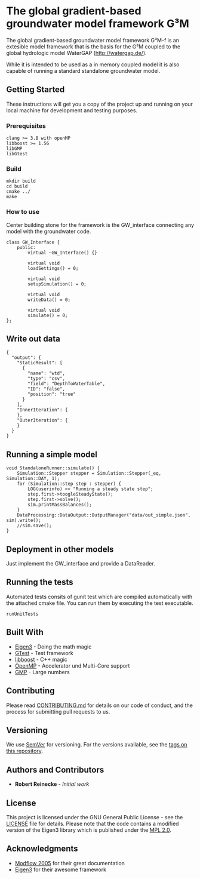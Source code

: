 # The global gradient-based groundwater model framework G³M
The global gradient-based groundwater model framework G³M-f is an extesible model framework that is the basis for the G³M coupled to the global hydrologic model WaterGAP (http://watergap.de/).

While it is intended to be used as a in memory coupled model it is also capable of running a standard standalone groundwater model.

## Getting Started

These instructions will get you a copy of the project up and running on your local machine for development and testing purposes.

### Prerequisites

```
clang >= 3.8 with openMP
libboost >= 1.56
libGMP
libGtest
```
### Build
```
mkdir build
cd build
cmake ../
make
```

### How to use
Center building stone for the framework is the GW_interface connecting any model with the groundwater code.

```
class GW_Interface {
    public:
        virtual ~GW_Interface() {}

        virtual void
        loadSettings() = 0;

        virtual void
        setupSimulation() = 0;

        virtual void
        writeData() = 0;

        virtual void
        simulate() = 0;
};
```

## Write out data
```
{
  "output": {
    "StaticResult": [
      {
        "name": "wtd",
        "type": "csv",
        "field": "DepthToWaterTable",
        "ID": "false",
        "position": "true"
      }
    ],
    "InnerIteration": {
    },
    "OuterIteration": {
    }
  }
}

```

## Running a simple model
```
void StandaloneRunner::simulate() {
    Simulation::Stepper stepper = Simulation::Stepper(_eq, Simulation::DAY, 1);
    for (Simulation::step step : stepper) {
        LOG(userinfo) << "Running a steady state step";
        step.first->toogleSteadyState();
        step.first->solve();
        sim.printMassBalances();
    }
    DataProcessing::DataOutput::OutputManager("data/out_simple.json", sim).write();
    //sim.save();
}
```
## Deployment in other models
Just implement the GW_interface and provide a DataReader.

## Running the tests

Automated tests consits of gunit test which are compiled automatically with the attached cmake file.
You can run them by executing the test executable.

```
runUnitTests
```


## Built With

* [Eigen3](http://eigen.tuxfamily.org) - Doing the math magic
* [GTest](https://github.com/google/googletest) - Test framework
* [libboost](http://www.boost.org) - C++ magic
* [OpenMP](http://www.openmp.org) - Accelerator und Multi-Core support
* [GMP](https://gmplib.org) - Large numbers

## Contributing

Please read [CONTRIBUTING.md](CONTRIBUTING.md) for details on our code of conduct, and the process for submitting pull requests to us.

## Versioning

We use [SemVer](http://semver.org/) for versioning. For the versions available, see the [tags on this repository](https://github.com/your/project/tags). 

## Authors and Contributors

* **Robert Reinecke** - *Initial work*

## License

This project is licensed under the GNU General Public License - see the [LICENSE](LICENSE) file for details.
Please note that the code contains a modified version of the Eigen3 library which is published under the [MPL 2.0](https://www.mozilla.org/en-US/MPL/2.0/).

## Acknowledgments

* [Modflow 2005](https://water.usgs.gov/ogw/modflow/MODFLOW.html) for their great documentation
* [Eigen3](http://eigen.tuxfamily.org) for their awesome framework
